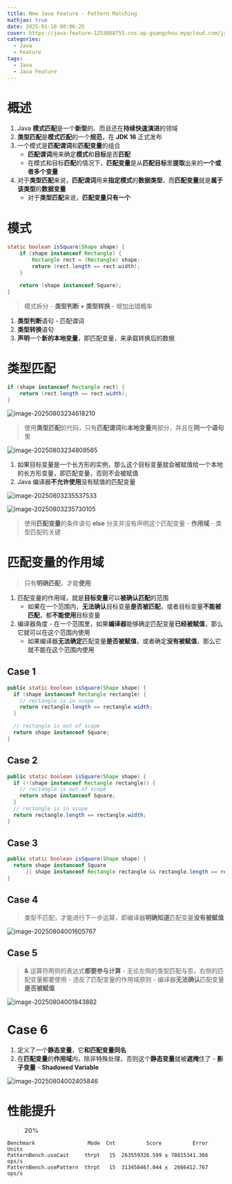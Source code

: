 ```yaml
---
title: New Java Feature - Pattern Matching
mathjax: true
date: 2025-01-10 00:06:25
cover: https://java-feature-1253868755.cos.ap-guangzhou.myqcloud.com/java-pattern-matching.png
categories:
  - Java
  - Feature
tags:
  - Java
  - Java Feature
---
```


# 概述

1. Java **模式匹配**是一个**新型**的、而且还在**持续快速演进**的领域
2. **类型匹配**是**模式匹配**的一个**规范**，在 **JDK 16** 正式发布
3. 一个模式是**匹配谓词**和**匹配变量**的组合
   - **匹配谓词**用来确定**模式**和**目标**是否**匹配**
   - 在模式和目标**匹配**的情况下，**匹配变量**是从**匹配目标**里**提取**出来的**一个或者多个变量**
4. 对于**类型匹配**来说，**匹配谓词**用来**指定模式**的**数据类型**，而**匹配变量**就是**属于该类型**的**数据变量**
   - 对于**类型匹配**来说，**匹配变量只有一个**

<!-- more -->

# 模式

```java
static boolean isSquare(Shape shape) {
    if (shape instanceof Rectangle) {
        Rectangle rect = (Rectangle) shape;
        return (rect.length == rect.width);
    }

    return (shape instanceof Square);
}
```

> 模式拆分 - **类型判断 + 类型转换** - 增加出错概率

1. **类型判断**语句 - 匹配谓词
2. **类型转换**语句
3. **声明**一个**新的本地变量**，即匹配变量，来承载转换后的数据

# 类型匹配

```java
if (shape instanceof Rectangle rect) {
    return (rect.length == rect.width);
}
```

![image-20250803234618210](https://java-feature-1253868755.cos.ap-guangzhou.myqcloud.com/image-20250803234618210.png)

> 使用**类型匹配**的代码，只有**匹配谓词**和**本地变量**两部分，并且在**同一个语句**里

![image-20250803234809565](https://java-feature-1253868755.cos.ap-guangzhou.myqcloud.com/image-20250803234809565.png)

1. 如果目标变量是一个长方形的实例，那么这个目标变量就会被赋值给一个本地的长方形变量，即匹配变量，否则不会被赋值
2. Java 编译器**不允许使用**没有赋值的匹配变量

![image-20250803235537533](https://java-feature-1253868755.cos.ap-guangzhou.myqcloud.com/image-20250803235537533.png)

![image-20250803235730105](https://java-feature-1253868755.cos.ap-guangzhou.myqcloud.com/image-20250803235730105.png)

> 使用**匹配变量**的条件语句 **else** 分支并没有声明这个匹配变量 - **作用域** - 类型匹配的关键

# 匹配变量的作用域

> 只有**明确匹配**，才能**使用**

1. 匹配变量的作用域，就是**目标变量**可以**被确认匹配**的范围
   - 如果在一个范围内，**无法确认**目标变量**是否被匹配**，或者目标变量**不能被匹配**，都**不能使用**目标变量
2. 编译器角度 - 在一个范围里，如果**编译器**能够确定匹配变量**已经被赋值**，那么它就可以在这个范围内使用
   - 如果编译器**无法确定**匹配变量**是否被赋值**，或者确定**没有被赋值**，那么它就不能在这个范围内使用

## Case 1

```java
public static boolean isSquare(Shape shape) {
  if (shape instanceof Rectangle rectangle) {
    // rectangle is in scope
    return rectangle.length == rectangle.width;
  }

  // rectangle is out of scope
  return shape instanceof Square;
}
```

## Case 2

```java
public static boolean isSquare(Shape shape) {
  if (!(shape instanceof Rectangle rectangle)) {
    // rectangle is out of scope
    return shape instanceof Square;
  }
  // rectangle is in scope
  return rectangle.length == rectangle.width;
}
```

## Case 3

```java
public static boolean isSquare(Shape shape) {
  return shape instanceof Square
      || shape instanceof Rectangle rectangle && rectangle.length == rectangle.width;
}
```

## Case 4

> 类型不匹配，才能进行下一步运算，即编译器**明确知道**匹配变量**没有被赋值**

![image-20250804001605767](https://java-feature-1253868755.cos.ap-guangzhou.myqcloud.com/image-20250804001605767.png)

## Case 5

> **&** 运算符两侧的表达式**都要参与计算** - 无论左侧的类型匹配与否，右侧的匹配变量都要使用 - 违反了匹配变量的作用域原则 - 编译器**无法确认**匹配变量**是否被赋值**

![image-20250804001843882](https://java-feature-1253868755.cos.ap-guangzhou.myqcloud.com/image-20250804001843882.png)

# Case 6

1. 定义了一个**静态变量**，它**和匹配变量同名**
2. 在**匹配变量**的**作用域**内，除非特殊处理，否则这个**静态变量**就被**遮掩**住了 - **影子变量** - **Shadowed Variable**

![image-20250804002405846](https://java-feature-1253868755.cos.ap-guangzhou.myqcloud.com/image-20250804002405846.png)

# 性能提升

> **20%**

```
Benchmark                 Mode  Cnt          Score          Error  Units
PatternBench.useCast     thrpt   15  263559326.599 ± 78815341.366  ops/s
PatternBench.usePattern  thrpt   15  313458467.044 ±  2666412.767  ops/s
```

